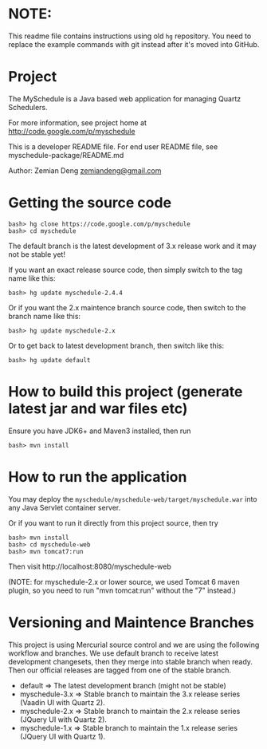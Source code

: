 # NOTE: 
This readme file contains instructions using old `hg` repository. You need to replace the example commands with git instead after it's moved into GitHub.


# Project

The MySchedule is a Java based web application for managing Quartz Schedulers.

For more information, see project home at http://code.google.com/p/myschedule

This is a developer README file. For end user README file, see myschedule-package/README.md

Author: Zemian Deng <zemiandeng@gmail.com>

# Getting the source code

	bash> hg clone https://code.google.com/p/myschedule
	bash> cd myschedule

The default branch is the latest development of 3.x release work and it may not be stable yet!

If you want an exact release source code, then simply switch to the tag name like this:

	bash> hg update myschedule-2.4.4

Or if you want the 2.x maintence branch source code, then switch to the branch name like this:

	bash> hg update myschedule-2.x

Or to get back to latest development branch, then switch like this:

	bash> hg update default
	

# How to build this project (generate latest jar and war files etc)

Ensure you have JDK6+ and Maven3 installed, then run

	bash> mvn install


# How to run the application

You may deploy the `myschedule/myschedule-web/target/myschedule.war` into any Java Servlet container server.

Or if you want to run it directly from this project source, then try

	bash> mvn install
	bash> cd myschedule-web
	bash> mvn tomcat7:run

Then visit http://localhost:8080/myschedule-web

(NOTE: for myschedule-2.x or lower source, we used Tomcat 6 maven plugin, so you need to run "mvn tomcat:run" 
without the "7" instead.)

# Versioning and Maintence Branches

This project is using Mercurial source control and we are using the following workflow and branches. We use
default branch to receive latest development changesets, then they merge into stable branch when ready. Then 
our official releases are tagged from one of the stable branch.

* default => The latest development branch (might not be stable)
* myschedule-3.x => Stable branch to maintain the 3.x release series (Vaadin UI with Quartz 2).
* myschedule-2.x => Stable branch to maintain the 2.x release series (JQuery UI with Quartz 2).
* myschedule-1.x => Stable branch to maintain the 1.x release series (JQuery UI with Quartz 1).
